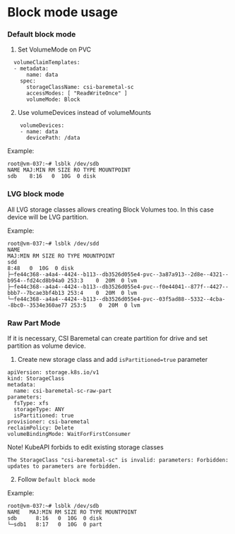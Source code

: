 # Block mode usage

### Default block mode

1. Set VolumeMode on PVC

```
  volumeClaimTemplates:
  - metadata:
      name: data
    spec:
      storageClassName: csi-baremetal-sc
      accessModes: [ "ReadWriteOnce" ]
      volumeMode: Block
```

2. Use volumeDevices instead of volumeMounts

```
    volumeDevices:
    - name: data
      devicePath: /data
```

Example:

```
root@vm-037:~# lsblk /dev/sdb
NAME MAJ:MIN RM SIZE RO TYPE MOUNTPOINT
sdb    8:16   0  10G  0 disk 
```

### LVG block mode

All LVG storage classes allows creating Block Volumes too. In this case device will be LVG partition.

Example:

```
root@vm-037:~# lsblk /dev/sdd
NAME                                                                                     MAJ:MIN RM SIZE RO TYPE MOUNTPOINT
sdd                                                                                        8:48   0  10G  0 disk 
├─fe44c368--a4a4--4424--b113--db3526d055e4-pvc--3a87a913--2d8e--4321--b954--fd24cd8b94a0 253:3    0  20M  0 lvm  
├─fe44c368--a4a4--4424--b113--db3526d055e4-pvc--f0e44041--877f--4427--bbb7--7bcae3bf4b13 253:4    0  20M  0 lvm  
└─fe44c368--a4a4--4424--b113--db3526d055e4-pvc--03f5ad88--5332--4cba--8bc0--3534e360ae77 253:5    0  20M  0 lvm  
```

### Raw Part Mode

If it is necessary, CSI Baremetal can create partition for drive and set partition as volume device.

1. Create new storage class and add `isPartitioned=true` parameter

```
apiVersion: storage.k8s.io/v1
kind: StorageClass
metadata:
  name: csi-baremetal-sc-raw-part
parameters:
  fsType: xfs
  storageType: ANY
  isPartitioned: true
provisioner: csi-baremetal
reclaimPolicy: Delete
volumeBindingMode: WaitForFirstConsumer
```

Note! KubeAPI forbids to edit existing storage classes
```
The StorageClass "csi-baremetal-sc" is invalid: parameters: Forbidden: updates to parameters are forbidden.
```

2. Follow `Default block mode`

Example:

```
root@vm-037:~# lsblk /dev/sdb
NAME   MAJ:MIN RM SIZE RO TYPE MOUNTPOINT
sdb      8:16   0  10G  0 disk 
└─sdb1   8:17   0  10G  0 part 
```
